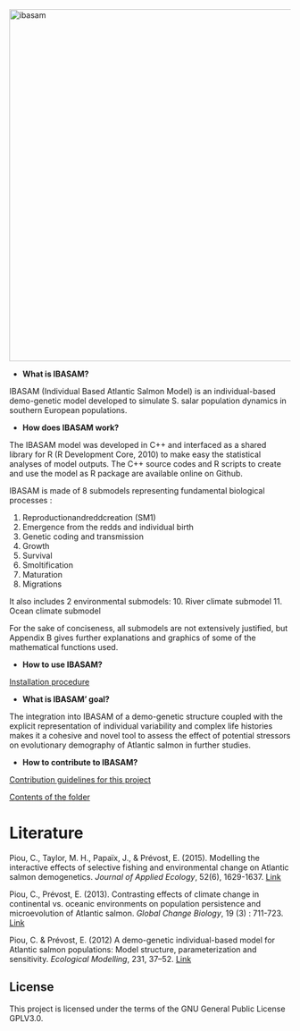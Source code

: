          
<img width="630" alt="ibasam" src="https://user-images.githubusercontent.com/14179200/33024686-0efb54d8-ce0c-11e7-957f-a956b12cbcf7.png">
       
 
- **What is IBASAM?**

IBASAM (Individual Based Atlantic Salmon Model) is an individual-based demo-genetic model developed to simulate S. salar population dynamics in southern European populations.


- **How does IBASAM work?**

The IBASAM model was developed in C++ and interfaced as a shared library for R (R Development Core, 2010) to make easy the statistical analyses of model outputs. The C++ source codes and R scripts to create and use the model as R package are available online on Github.

IBASAM is made of 8 submodels representing fundamental biological processes :
1. Reproductionandreddcreation (SM1)
2. Emergence from the redds and individual birth
3. Genetic coding and transmission
4. Growth
5. Survival
6. Smoltification
7. Maturation
8. Migrations

It also includes 2 environmental submodels:
10. River climate submodel
11. Ocean climate submodel


For the sake of conciseness, all submodels are not extensively justified, but Appendix B gives further explanations and graphics of some of the mathematical functions used.

- **How to use IBASAM?**

[Installation procedure](docs/installation.md)

- **What is IBASAM’ goal?**

The integration into IBASAM of a demo-genetic structure coupled with the explicit representation of individual variability and complex life histories makes it a cohesive and novel tool to assess the effect of potential stressors on evolutionary demography of Atlantic salmon in further studies.

- **How to contribute to IBASAM?**  

[Contribution guidelines for this project](docs/CONTRIBUTING.md)



[Contents of the folder](docs/contents.md)



Literature  
=============================================

Piou, C., Taylor, M. H., Papaïx, J., & Prévost, E. (2015). Modelling the interactive effects of selective fishing and environmental change on Atlantic salmon demogenetics. *Journal of Applied Ecology*, 52(6), 1629-1637. [Link](http://onlinelibrary.wiley.com/doi/10.1111/1365-2664.12512/abstract)

Piou, C., Prévost, E. (2013). Contrasting effects of climate change in continental vs. oceanic environments on population persistence and microevolution of Atlantic salmon. *Global Change Biology*, 19 (3) : 711-723. [Link](http://onlinelibrary.wiley.com/doi/10.1111/gcb.12085/abstract)

Piou, C. & Prévost, E. (2012) A demo-genetic individual-based model for Atlantic salmon populations: Model structure, parameterization and sensitivity. *Ecological Modelling*, 231, 37–52. [Link](http://www.sciencedirect.com/science/article/pii/S0304380012000543)


License
---

This project is licensed under the terms of the GNU General Public License GPLV3.0.
